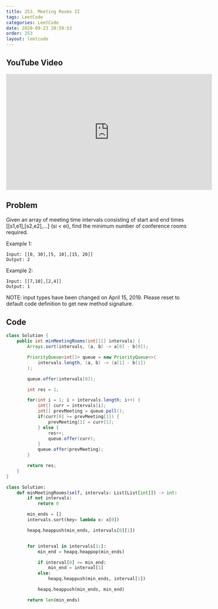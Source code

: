 ```yaml
---
title: 253. Meeting Rooms II
tags: LeetCode
categories: LeetCode
date: 2020-09-23 20:59:53
order: 253
layout: leetcode
---
```


## YouTube Video

<iframe width="560" height="315" src="https://www.youtube.com/embed/3hOkj3IGFYk" title="YouTube video player" frameborder="0" allow="accelerometer; autoplay; clipboard-write; encrypted-media; gyroscope; picture-in-picture" allowfullscreen></iframe>

## Problem

Given an array of meeting time intervals consisting of start and end times [[s1,e1],[s2,e2],...] (si < ei), find the minimum number of conference rooms required.

Example 1:

```
Input: [[0, 30],[5, 10],[15, 20]]
Output: 2
```

Example 2:

```
Input: [[7,10],[2,4]]
Output: 1
```

NOTE: input types have been changed on April 15, 2019. Please reset to default code definition to get new method signature.

## Code

```java
class Solution {
    public int minMeetingRooms(int[][] intervals) {
        Arrays.sort(intervals, (a, b) -> a[0] - b[0]);

        PriorityQueue<int[]> queue = new PriorityQueue<>(
            intervals.length, (a, b) -> (a[1] - b[1])
        );

        queue.offer(intervals[0]);

        int res = 1;

        for(int i = 1; i < intervals.length; i++) {
            int[] curr = intervals[i];
            int[] prevMeeting = queue.poll();
            if(curr[0] >= prevMeeting[1]) {
                prevMeeting[1] = curr[1];
            } else {
                res++;
                queue.offer(curr);
            }
            queue.offer(prevMeeting);
        }

        return res;
    }
}
```

```python
class Solution:
    def minMeetingRooms(self, intervals: List[List[int]]) -> int:
        if not intervals:
            return 0

        min_ends = []
        intervals.sort(key= lambda x: x[0])

        heapq.heappush(min_ends, intervals[0][1])


        for interval in intervals[1:]:
            min_end = heapq.heappop(min_ends)

            if interval[0] >= min_end:
                min_end = interval[1]
            else:
                heapq.heappush(min_ends, interval[1])

            heapq.heappush(min_ends, min_end)

        return len(min_ends)
```

